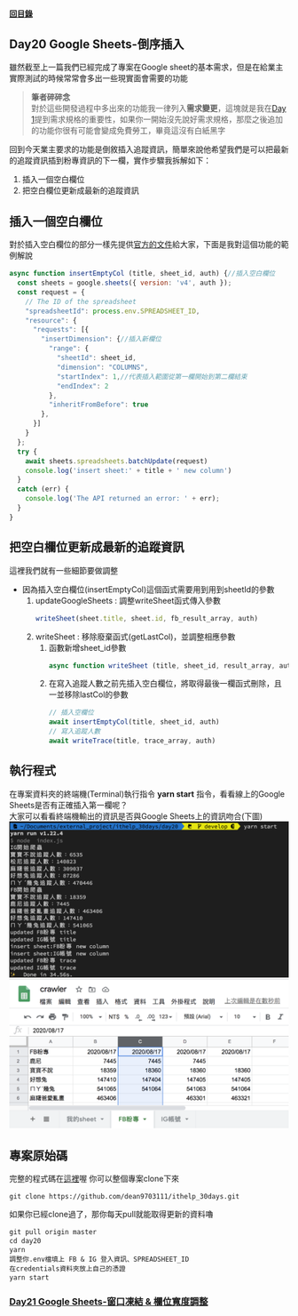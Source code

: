 #### [回目錄](../README.md)
## Day20 Google Sheets-倒序插入

雖然截至上一篇我們已經完成了專案在Google sheet的基本需求，但是在給業主實際測試的時候常常會多出一些現實面會需要的功能  

>**筆者碎碎念**  
對於這些開發過程中多出來的功能我一律列入**需求變更**，這塊就是我在[Day 1](/day1/README.md)提到需求規格的重要性，如果你一開始沒先說好需求規格，那麼之後追加的功能你很有可能會變成免費勞工，畢竟這沒有白紙黑字  

回到今天業主要求的功能是倒敘插入追蹤資訊，簡單來說他希望我們是可以把最新的追蹤資訊插到粉專資訊的下一欄，實作步驟我拆解如下：
1. 插入一個空白欄位
2. 把空白欄位更新成最新的追蹤資訊


插入一個空白欄位
----
對於插入空白欄位的部分一樣先提供[官方的文件](https://developers.google.com/sheets/api/reference/rest/v4/spreadsheets/request#insertdimensionrequest)給大家，下面是我對這個功能的範例解說  
```js
async function insertEmptyCol (title, sheet_id, auth) {//插入空白欄位
  const sheets = google.sheets({ version: 'v4', auth });
  const request = {
    // The ID of the spreadsheet
    "spreadsheetId": process.env.SPREADSHEET_ID,
    "resource": {
      "requests": [{
        "insertDimension": {//插入新欄位
          "range": {
            "sheetId": sheet_id,
            "dimension": "COLUMNS",
            "startIndex": 1,//代表插入範圍從第一欄開始到第二欄結束
            "endIndex": 2
          },
          "inheritFromBefore": true
        },
      }]
    }
  };
  try {
    await sheets.spreadsheets.batchUpdate(request)
    console.log('insert sheet:' + title + ' new column')
  }
  catch (err) {
    console.log('The API returned an error: ' + err);
  }
}
```
把空白欄位更新成最新的追蹤資訊
------------------------
這裡我們就有一些細節要做調整
* 因為插入空白欄位(insertEmptyCol)這個函式需要用到用到sheetId的參數
    1. updateGoogleSheets : 調整writeSheet函式傳入參數
        ```js
        writeSheet(sheet.title, sheet.id, fb_result_array, auth)
        ```
    2. writeSheet : 移除廢棄函式(getLastCol)，並調整相應參數
        1. 函數新增sheet_id參數
            ```js
            async function writeSheet (title, sheet_id, result_array, auth)
            ```
        2. 在寫入追蹤人數之前先插入空白欄位，將取得最後一欄函式刪除，且一並移除lastCol的參數
            ```js
            // 插入空欄位
            await insertEmptyCol(title, sheet_id, auth)
            // 寫入追蹤人數
            await writeTrace(title, trace_array, auth)
            ```
執行程式
----
在專案資料夾的終端機(Terminal)執行指令 **yarn start** 指令，看看線上的Google Sheets是否有正確插入第一欄呢？  
大家可以看看終端機輸出的資訊是否與Google Sheets上的資訊吻合(下圖)  
![image](./article_img/terminal.png)  
![image](./article_img/googlesheets.png)  

專案原始碼
----
完整的程式碼在[這裡](https://github.com/dean9703111/ithelp_30days/day20)喔
你可以整個專案clone下來  
```
git clone https://github.com/dean9703111/ithelp_30days.git
```
如果你已經clone過了，那你每天pull就能取得更新的資料嚕  
```
git pull origin master
cd day20
yarn
調整你.env檔填上 FB & IG 登入資訊、SPREADSHEET_ID
在credentials資料夾放上自己的憑證
yarn start
```
### [Day21 Google Sheets-窗口凍結 & 欄位寬度調整](/day21/README.md)